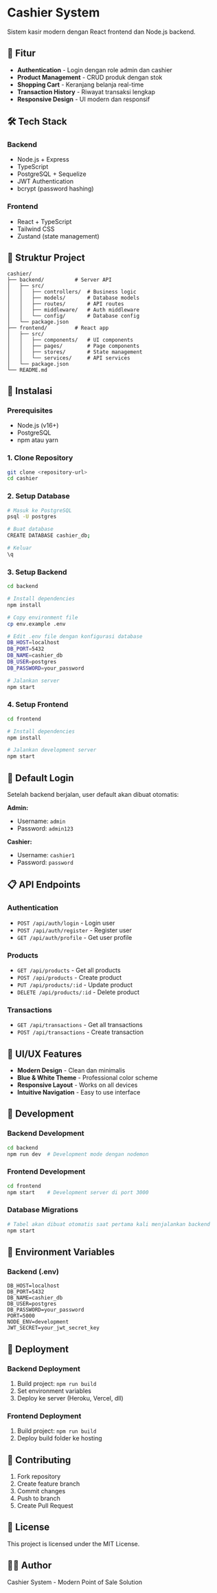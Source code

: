 # Cashier System

Sistem kasir modern dengan React frontend dan Node.js backend.

## 🚀 Fitur

- **Authentication** - Login dengan role admin dan cashier
- **Product Management** - CRUD produk dengan stok
- **Shopping Cart** - Keranjang belanja real-time
- **Transaction History** - Riwayat transaksi lengkap
- **Responsive Design** - UI modern dan responsif

## 🛠️ Tech Stack

### Backend
- Node.js + Express
- TypeScript
- PostgreSQL + Sequelize
- JWT Authentication
- bcrypt (password hashing)

### Frontend
- React + TypeScript
- Tailwind CSS
- Zustand (state management)

## 📁 Struktur Project

```
cashier/
├── backend/          # Server API
│   ├── src/
│   │   ├── controllers/  # Business logic
│   │   ├── models/       # Database models
│   │   ├── routes/       # API routes
│   │   ├── middleware/   # Auth middleware
│   │   └── config/       # Database config
│   └── package.json
├── frontend/         # React app
│   ├── src/
│   │   ├── components/   # UI components
│   │   ├── pages/        # Page components
│   │   ├── stores/       # State management
│   │   └── services/     # API services
│   └── package.json
└── README.md
```

## 🚀 Instalasi

### Prerequisites
- Node.js (v16+)
- PostgreSQL
- npm atau yarn

### 1. Clone Repository
```bash
git clone <repository-url>
cd cashier
```

### 2. Setup Database
```bash
# Masuk ke PostgreSQL
psql -U postgres

# Buat database
CREATE DATABASE cashier_db;

# Keluar
\q
```

### 3. Setup Backend
```bash
cd backend

# Install dependencies
npm install

# Copy environment file
cp env.example .env

# Edit .env file dengan konfigurasi database
DB_HOST=localhost
DB_PORT=5432
DB_NAME=cashier_db
DB_USER=postgres
DB_PASSWORD=your_password

# Jalankan server
npm start
```

### 4. Setup Frontend
```bash
cd frontend

# Install dependencies
npm install

# Jalankan development server
npm start
```

## 🔐 Default Login

Setelah backend berjalan, user default akan dibuat otomatis:

**Admin:**
- Username: `admin`
- Password: `admin123`

**Cashier:**
- Username: `cashier1`
- Password: `password`

## 📋 API Endpoints

### Authentication
- `POST /api/auth/login` - Login user
- `POST /api/auth/register` - Register user
- `GET /api/auth/profile` - Get user profile

### Products
- `GET /api/products` - Get all products
- `POST /api/products` - Create product
- `PUT /api/products/:id` - Update product
- `DELETE /api/products/:id` - Delete product

### Transactions
- `GET /api/transactions` - Get all transactions
- `POST /api/transactions` - Create transaction

## 🎨 UI/UX Features

- **Modern Design** - Clean dan minimalis
- **Blue & White Theme** - Professional color scheme
- **Responsive Layout** - Works on all devices
- **Intuitive Navigation** - Easy to use interface

## 🔧 Development

### Backend Development
```bash
cd backend
npm run dev  # Development mode dengan nodemon
```

### Frontend Development
```bash
cd frontend
npm start    # Development server di port 3000
```

### Database Migrations
```bash
# Tabel akan dibuat otomatis saat pertama kali menjalankan backend
npm start
```

## 📝 Environment Variables

### Backend (.env)
```env
DB_HOST=localhost
DB_PORT=5432
DB_NAME=cashier_db
DB_USER=postgres
DB_PASSWORD=your_password
PORT=5000
NODE_ENV=development
JWT_SECRET=your_jwt_secret_key
```

## 🚀 Deployment

### Backend Deployment
1. Build project: `npm run build`
2. Set environment variables
3. Deploy ke server (Heroku, Vercel, dll)

### Frontend Deployment
1. Build project: `npm run build`
2. Deploy build folder ke hosting

## 🤝 Contributing

1. Fork repository
2. Create feature branch
3. Commit changes
4. Push to branch
5. Create Pull Request

## 📄 License

This project is licensed under the MIT License.

## 👨‍💻 Author

Cashier System - Modern Point of Sale Solution